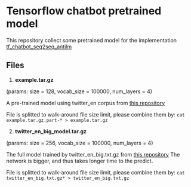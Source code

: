 # Tensorflow chatbot pretrained model

This repository collect some pretrained model for the implementation [tf_chatbot_seq2seq_antilm](https://github.com/Marsan-Ma/tf_chatbot_seq2seq_antilm)


## Files

1. **example.tar.gz**

  (params: size = 128, vocab_size = 100000, num_layers = 4)
  
   A pre-trained model using twitter_en corpus from [this repository](https://github.com/Marsan-Ma/chat_corpus)  
   
   File is splitted to walk-around file size limit, please combine them by:
    `cat example.tar.gz.part-* > example.tar.gz`
   

2. **twitter_en_big_model.tar.gz**

  (params: size = 256, vocab_size = 100000, num_layers = 4)
  
   The full model trained by twitter_en_big.txt.gz from [this repository](https://github.com/Marsan-Ma/chat_corpus)
   The network is bigger, and thus takes longer time to the predict.  
  
   File is splitted to walk-around file size limit, please combine them by:
    `cat twitter_en_big.txt.gz* > twitter_en_big.txt.gz`
   



